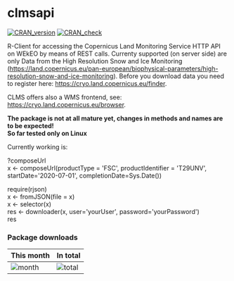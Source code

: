 # clmsapi

[![CRAN_version](http://www.r-pkg.org/badges/version/clmsapi)](https://cran.r-project.org/package=clmsapi)
[![CRAN_check](https://cranchecks.info/badges/worst/clmsapi)](https://cran.r-project.org/web/checks/check_results_clmsapi.html)

R-Client for accessing the Copernicus Land Monitoring Service HTTP API on WEkEO by means of REST calls. Currenty supported (on server side) are only Data from the High Resolution Snow and Ice Monitoring (https://land.copernicus.eu/pan-european/biophysical-parameters/high-resolution-snow-and-ice-monitoring).
Before you download data you need to register here: https://cryo.land.copernicus.eu/finder. 

CLMS offers also a WMS frontend, see: https://cryo.land.copernicus.eu/browser.

**The package is not at all mature yet, changes in methods and names are to be expected!**   
**So far tested only on Linux**

Currently working is: 

?composeUrl  
x <- composeUrl(productType = 'FSC', productIdentifier = 'T29UNV', startDate='2020-07-01', completionDate=Sys.Date())

require(rjson)  
x <- fromJSON(file = x)  
x <- selector(x)  
res <- downloader(x, user='yourUser', password='yourPassword')  
res  


### Package downloads

This month      | In total
--------------- | -----------
![month](https://cranlogs.r-pkg.org/badges/clmsapi) | ![total](https://cranlogs.r-pkg.org/badges/clmsapi)


